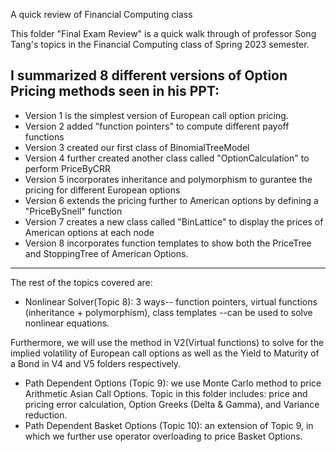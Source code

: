 A quick review of Financial Computing class

This folder "Final Exam Review" is a quick walk through of professor Song Tang's topics in the Financial Computing class of Spring 2023 semester.

I summarized 8 different versions of Option Pricing methods seen in his PPT:
------------------------------------------------------------------------------------------------------------------------------------------
* Version 1 is the simplest version of European call option pricing. 
* Version 2 added "function pointers" to compute different payoff functions
* Version 3 created our first class of BinomialTreeModel
* Version 4 further created another class called "OptionCalculation" to perform PriceByCRR
* Version 5 incorporates inheritance and polymorphism to gurantee the pricing for different European options
* Version 6 extends the pricing further to American options by defining a "PriceBySnell" function
* Version 7 creates a new class called "BinLattice" to display the prices of American options at each node
* Version 8 incorporates function templates to show both the PriceTree and StoppingTree of American Options.
---------------------------------------------------------------------------------------------------------------------------------------------
The rest of the topics covered are:

* Nonlinear Solver(Topic 8):  3 ways-- function pointers, virtual functions (inheritance + polymorphism), class templates --can be used to solve nonlinear equations.

Furthermore, we will use the method in V2(Virtual functions) to solve for the implied volatility of European call options as well as the Yield to Maturity of a Bond in V4 and V5 folders respectively. 

* Path Dependent Options (Topic 9): we use Monte Carlo method to price Arithmetic Asian Call Options. Topic in this folder includes: price and pricing error calculation, Option Greeks (Delta & Gamma), and Variance reduction. 
* Path Dependent Basket Options (Topic 10): an extension of Topic 9, in which we further use operator overloading to price Basket Options. 


